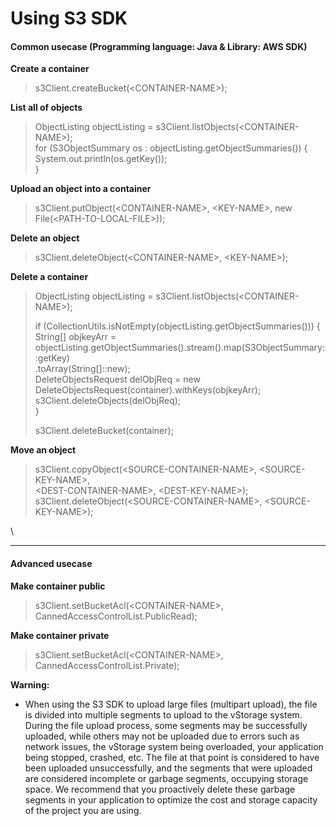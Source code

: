 # Using S3 SDK

#### Common usecase (Programming language: Java & Library: AWS SDK) <a href="#usings3sdk-commonusecase-programminglanguage-java-and-library-awssdk" id="usings3sdk-commonusecase-programminglanguage-java-and-library-awssdk"></a>

**Create a container**

> s3Client.createBucket(\<CONTAINER-NAME>);

**List all of objects**

> ObjectListing objectListing = s3Client.listObjects(\<CONTAINER-NAME>);\
> for (S3ObjectSummary os : objectListing.getObjectSummaries()) {\
> System.out.println(os.getKey());\
> }

**Upload an object into a container**

> s3Client.putObject(\<CONTAINER-NAME>, \<KEY-NAME>, new File(\<PATH-TO-LOCAL-FILE>));

**Delete an object**

> s3Client.deleteObject(\<CONTAINER-NAME>, \<KEY-NAME>);

**Delete a container**

> ObjectListing objectListing = s3Client.listObjects(\<CONTAINER-NAME>);
>
> if (CollectionUtils.isNotEmpty(objectListing.getObjectSummaries())) {\
> String\[] objkeyArr = objectListing.getObjectSummaries().stream().map(S3ObjectSummary::getKey)\
> &#x20; .toArray(String\[]::new);\
> DeleteObjectsRequest delObjReq = new DeleteObjectsRequest(container).withKeys(objkeyArr);\
> s3Client.deleteObjects(delObjReq);\
> }
>
> s3Client.deleteBucket(container);

**Move an object**

> s3Client.copyObject(\<SOURCE-CONTAINER-NAME>, \<SOURCE-KEY-NAME>,\
> \<DEST-CONTAINER-NAME>, \<DEST-KEY-NAME>);\
> s3Client.deleteObject(\<SOURCE-CONTAINER-NAME>, \<SOURCE-KEY-NAME>);

\


***

#### Advanced usecase <a href="#usings3sdk-advancedusecase" id="usings3sdk-advancedusecase"></a>

**Make container public**

> s3Client.setBucketAcl(\<CONTAINER-NAME>, CannedAccessControlList.PublicRead);

**Make container private**

> s3Client.setBucketAcl(\<CONTAINER-NAME>, CannedAccessControlList.Private);

**Warning:**&#x20;

* When using the S3 SDK to upload large files (multipart upload), the file is divided into multiple segments to upload to the vStorage system. During the file upload process, some segments may be successfully uploaded, while others may not be uploaded due to errors such as network issues, the vStorage system being overloaded, your application being stopped, crashed, etc. The file at that point is considered to have been uploaded unsuccessfully, and the segments that were uploaded are considered incomplete or garbage segments, occupying storage space. We recommend that you proactively delete these garbage segments in your application to optimize the cost and storage capacity of the project you are using.
